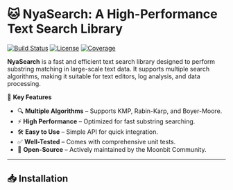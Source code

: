 # 🐱 NyaSearch: A High-Performance Text Search Library

[![Build Status](https://img.shields.io/github/actions/workflow/status/moonbit-community/NyaSearch/ci.yml)](https://github.com/moonbit-community/NyaSearch/actions)
[![License](https://img.shields.io/github/license/moonbit-community/NyaSearch)](LICENSE)
[![Coverage](https://img.shields.io/codecov/c/github/moonbit-community/NyaSearch)](https://codecov.io/gh/moonbit-community/NyaSearch)

**NyaSearch** is a fast and efficient text search library designed to perform substring matching in large-scale text data. It supports multiple search algorithms, making it suitable for text editors, log analysis, and data processing.

🚀 **Key Features**
- 🔍 **Multiple Algorithms** – Supports KMP, Rabin-Karp, and Boyer-Moore.
- ⚡ **High Performance** – Optimized for fast substring searching.
- 🛠 **Easy to Use** – Simple API for quick integration.
- ✅ **Well-Tested** – Comes with comprehensive unit tests.
- 🔄 **Open-Source** – Actively maintained by the Moonbit Community.

---

## 📥 Installation
